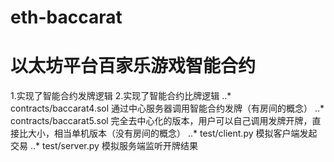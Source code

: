 # eth-baccarat
# 以太坊平台百家乐游戏智能合约
1.实现了智能合约发牌逻辑
2.实现了智能合约比牌逻辑
..* contracts/baccarat4.sol  通过中心服务器调用智能合约发牌（有房间的概念）
..* contracts/baccarat5.sol  完全去中心化的版本，用户可以自己调用发牌开牌，直接比大小，相当单机版本（没有房间的概念）
..* test/client.py 模拟客户端发起交易
..* test/server.py 模拟服务端监听开牌结果
